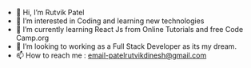 - 👋 Hi, I’m Rutvik Patel
- 👀 I’m interested in Coding and learning new technologies
- 🌱 I’m currently learning React Js from Online Tutorials and free Code Camp.org
- 💞️ I’m looking to working as a Full Stack Developer as its my dream.
- 📫 How to reach me : email-patelrutvikdinesh@gmail.com

<!---
pate0845/pate0845 is a ✨ special ✨ repository because its `README.md` (this file) appears on your GitHub profile.
You can click the Preview link to take a look at your changes.
--->
